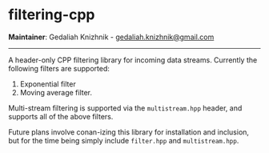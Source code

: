 # filtering-cpp

**Maintainer**: Gedaliah Knizhnik - <gedaliah.knizhnik@gmail.com>

---
A header-only CPP filtering library for incoming data streams. Currently the following filters are supported:

1. Exponential filter
2. Moving average filter.

Multi-stream filtering is supported via the `multistream.hpp` header, and supports all of the above filters.

Future plans involve conan-izing this library for installation and inclusion, but for the time being simply include `filter.hpp` and `multistream.hpp`.